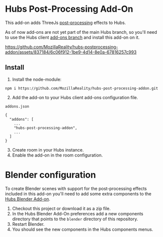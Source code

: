 # Hubs Post-Processing Add-On
This add-on adds ThreeJs [post-processing](https://github.com/pmndrs/postprocessing) effects to Hubs.

As of now add-ons are not yet part of the main Hubs branch, so you'll need to use the Hubs client [add-ons branch](https://github.com/mozilla/hubs/tree/addons) and install this add-on on it.

https://github.com/MozillaReality/hubs-postprocessing-addon/assets/837184/6c06f912-1be9-4d14-8e0a-67816257c993

## Install

1. Install the node-module:

```npm i https://github.com/MozillaReality/hubs-post-processing-addon.git```

2. Add the add-on to your Hubs client add-ons configuration file.

`addons.json`
```
{
  "addons": [
    ...
    "hubs-post-processing-addon", 
    ...
  ]
}

```
3. Create room in your Hubs instance.
4. Enable the add-on in the room configuration.

# Blender configuration
To create Blender scenes with support for the post-processing effects included in this add-on you'll need to add some extra components to the [Hubs Blender Add-on](https://github.com/MozillaReality/hubs-blender-exporter).

1. Checkout this project or download it as a zip file.
2. In the Hubs Blender Add-On preferences add a new components directory that points to the `blender` directory of this repository.
3. Restart Blender.
4. You should see the new components in the Hubs components menus.

